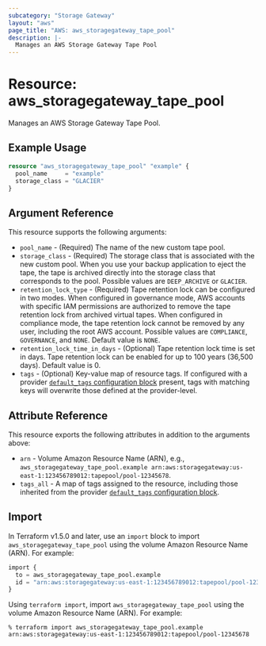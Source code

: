 ```yaml
---
subcategory: "Storage Gateway"
layout: "aws"
page_title: "AWS: aws_storagegateway_tape_pool"
description: |-
  Manages an AWS Storage Gateway Tape Pool
---
```


# Resource: aws_storagegateway_tape_pool

Manages an AWS Storage Gateway Tape Pool.

## Example Usage

```terraform
resource "aws_storagegateway_tape_pool" "example" {
  pool_name     = "example"
  storage_class = "GLACIER"
}
```

## Argument Reference

This resource supports the following arguments:

* `pool_name` - (Required) The name of the new custom tape pool.
* `storage_class` - (Required) The storage class that is associated with the new custom pool. When you use your backup application to eject the tape, the tape is archived directly into the storage class that corresponds to the pool. Possible values are `DEEP_ARCHIVE` or `GLACIER`.
* `retention_lock_type` - (Required) Tape retention lock can be configured in two modes. When configured in governance mode, AWS accounts with specific IAM permissions are authorized to remove the tape retention lock from archived virtual tapes. When configured in compliance mode, the tape retention lock cannot be removed by any user, including the root AWS account. Possible values are `COMPLIANCE`, `GOVERNANCE`, and `NONE`. Default value is `NONE`.
* `retention_lock_time_in_days` - (Optional) Tape retention lock time is set in days. Tape retention lock can be enabled for up to 100 years (36,500 days). Default value is 0.
* `tags` - (Optional) Key-value map of resource tags. If configured with a provider [`default_tags` configuration block](https://registry.terraform.io/providers/hashicorp/aws/latest/docs#default_tags-configuration-block) present, tags with matching keys will overwrite those defined at the provider-level.

## Attribute Reference

This resource exports the following attributes in addition to the arguments above:

* `arn` - Volume Amazon Resource Name (ARN), e.g., `aws_storagegateway_tape_pool.example arn:aws:storagegateway:us-east-1:123456789012:tapepool/pool-12345678`.
* `tags_all` - A map of tags assigned to the resource, including those inherited from the provider [`default_tags` configuration block](https://registry.terraform.io/providers/hashicorp/aws/latest/docs#default_tags-configuration-block).

## Import

In Terraform v1.5.0 and later, use an `import` block to import `aws_storagegateway_tape_pool` using the volume Amazon Resource Name (ARN). For example:

```terraform
import {
  to = aws_storagegateway_tape_pool.example
  id = "arn:aws:storagegateway:us-east-1:123456789012:tapepool/pool-12345678"
}
```

Using `terraform import`, import `aws_storagegateway_tape_pool` using the volume Amazon Resource Name (ARN). For example:

```console
% terraform import aws_storagegateway_tape_pool.example arn:aws:storagegateway:us-east-1:123456789012:tapepool/pool-12345678
```
